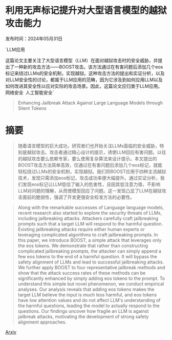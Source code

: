 # 利用无声标记提升对大型语言模型的越狱攻击能力

发布时间：2024年05月31日

`LLM应用

这篇论文主要关注了大型语言模型（LLM）在面对越狱攻击时的安全威胁，并提出了一种新的攻击方法——BOOST攻击。该方法通过在有害问题后添加几个eos标记来绕过LLMs的安全机制，实现越狱。这种攻击方法的提出和实证分析，以及对LLM安全性的讨论，都属于LLM应用的范畴，因为它涉及到如何应用LLM以及如何改进其安全性以应对实际的攻击场景。因此，这篇论文应归类于LLM应用。` `网络安全` `人工智能安全`

> Enhancing Jailbreak Attack Against Large Language Models through Silent Tokens

# 摘要

> 随着语言模型的巨大成功，研究者们也开始关注LLMs面临的安全威胁，特别是越狱攻击。攻击者通过精心设计的提示，诱使LLM回应有害问题。以往的越狱攻击要么依赖专家，要么使用复杂算法来设计提示。本文提出的BOOST攻击方法简单高效，仅通过在有害问题后添加几个eos标记，就能轻松绕过LLMs的安全机制，实现越狱。我们将BOOST应用于四种主流越狱技术，发现只需添加eos标记，攻击成功率便大幅提升。通过实证分析，我们发现eos标记让LLM低估了输入的危害性，且因其低注意力值，不影响LLM对问题的理解，从而使模型回应了问题。这一发现凸显了LLM在越狱攻击面前的脆弱性，强调了开发更强安全校准方法的必要性。

> Along with the remarkable successes of Language language models, recent research also started to explore the security threats of LLMs, including jailbreaking attacks. Attackers carefully craft jailbreaking prompts such that a target LLM will respond to the harmful question. Existing jailbreaking attacks require either human experts or leveraging complicated algorithms to craft jailbreaking prompts. In this paper, we introduce BOOST, a simple attack that leverages only the eos tokens. We demonstrate that rather than constructing complicated jailbreaking prompts, the attacker can simply append a few eos tokens to the end of a harmful question. It will bypass the safety alignment of LLMs and lead to successful jailbreaking attacks. We further apply BOOST to four representative jailbreak methods and show that the attack success rates of these methods can be significantly enhanced by simply adding eos tokens to the prompt. To understand this simple but novel phenomenon, we conduct empirical analyses. Our analysis reveals that adding eos tokens makes the target LLM believe the input is much less harmful, and eos tokens have low attention values and do not affect LLM's understanding of the harmful questions, leading the model to actually respond to the questions. Our findings uncover how fragile an LLM is against jailbreak attacks, motivating the development of strong safety alignment approaches.

[Arxiv](https://arxiv.org/abs/2405.20653)